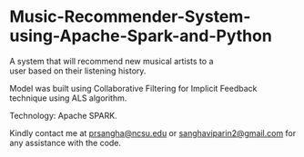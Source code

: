 # Music-Recommender-System-using-Apache-Spark-and-Python

A system that will recommend new musical artists to a user based on their listening history. 

Model was built using Collaborative Filtering for Implicit Feedback technique using ALS algorithm. 

Technology: Apache SPARK.

Kindly contact me at prsangha@ncsu.edu or sanghaviparin2@gmail.com for any assistance with the code.
